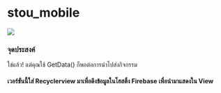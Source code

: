 # stou_mobile
![](https://alexdunndev.files.wordpress.com/2017/07/kotlin_tabs.png?w=1024&h=633&crop=1)
### จุดประสงค์
ใช่แล้ว! แต่คุณใช้ GetData() ก็พอต่อการนำไปส่งกิจกรรม

#### เวอร์ขั่นนี้ใส่ Recyclerview มาเพื่อดึงข้อมูลในโฮสติ้ง Firebase เพื่อนำมาแสดงใน View 

